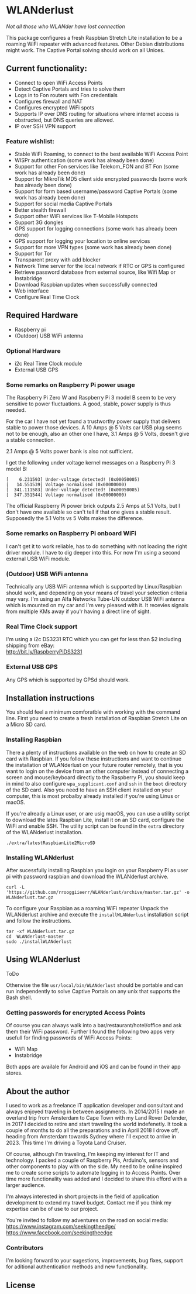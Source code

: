 # WLANderlust
*Not all those who WLANder have lost connection*

This package configures a fresh Raspbian Stretch Lite installation to be a
roaming WiFi repeater with advanced features. Other Debian distributions might
work. The Captive Portal solving should work on all Unices.

## Current functionality:
- Connect to open WiFi Access Points
- Detect Captive Portals and tries to solve them
- Logs in to Fon routers with Fon credentials
- Configures firewall and NAT
- Configures encrypted WiFi spots
- Supports IP over DNS routing for situations where internet access is obstructed, but DNS queries are allowed.
- IP over SSH VPN support

### Feature wishlist:
- Stable WiFi Roaming, to connect to the best available WiFi Access Point
- WISPr authentication (some work has already been done)
- Support for other Fon services like Telekom_FON and BT Fon (some work has already been done)
- Support for MikroTik MD5 client side encrypted passwords (some work has already been done)
- Support for form based username/password Captive Portals (some work has already been done)
- Support for social media Captive Portals
- Better stealth firewall
- Support other WiFi services like T-Mobile Hotspots
- Support 3G dongles
- GPS support for logging connections (some work has already been done)
- GPS support for logging your location to online services
- Support for more VPN types (some work has already been done)
- Support for Tor
- Transparent proxy with add blocker
- Network Time server for the local network if RTC or GPS is configured
- Retrieve password database from external source, like Wifi Map or Instabridge
- Download Raspbian updates when successfully connected
- Web interface
- Configure Real Time Clock

## Required Hardware
- Raspberry pi 
- (Outdoor) USB WiFi antenna

### Optional Hardware
- i2c Real Time Clock module
- External USB GPS

### Some remarks on Raspberry Pi power usage
The Raspberry Pi Zero W and Raspberry Pi 3 model B seem to be very sensitive to
power fluctuations. A good, stable, power supply is thus needed.

For the car I have not yet found a trustworthy power supply that delivers stable
to power those devices. A 10 Amps @ 5 Volts car USB plug seems not to be enough,
also an other one I have, 3.1 Amps @ 5 Volts, doesn't give a stable connection.

2.1 Amps @ 5 Volts power bank is also not sufficient.

I get the following under voltage kernel messages on a Raspberry Pi 3 model B:  
```
[    6.231593] Under-voltage detected! (0x00050005)
[   14.551539] Voltage normalised (0x00000000)
[  341.111583] Under-voltage detected! (0x00050005)
[  347.351544] Voltage normalised (0x00000000)
```

The official Raspberry Pi power brick outputs 2.5 Amps at 5.1 Volts, but I don't
have one available so can't tell if that one gives a stable result. Supposedly
the 5.1 Volts vs 5 Volts makes the difference.

### Some remarks on Raspberry Pi onboard WiFi
I can't get it to work reliable, has to do something with not loading the right
driver module. I have to dig deeper into this. For now I'm using a second
external USB WiFi module.

### (Outdoor) USB WiFi antenna
Technically any USB WiFi antenna which is supported by Linux/Raspbian should
work, and depending on your means of travel your selection criteria may vary.
I'm using an Alfa Networks Tube-UN outdoor USB WiFi antenna which is mounted on
my car and I'm very pleased with it. It recevies signals from multiple KMs away
if you'r having a direct line of sight.

### Real Time Clock support
I'm using a i2c DS3231 RTC which you can get for less than $2 including shipping
from eBay:  
http://bit.ly/RaspberryPiDS3231

### External USB GPS
Any GPS which is supported by GPSd should work.

## Installation instructions
You should feel a minimum comforatble with working with the command line. First you need to create a fresh installation of Raspbian Stretch Lite on a Micro SD card.

### Installing Raspbian
There a plenty of instructions available on the web on how to create an SD card
with Raspbian. If you follow these instructions and want to continue the
installation of WLANderlust on your future router remotely, that is you want to
login on the device from an other computer instead of connecting a screen and
mouse/keyboard directly to the Raspberry PI, you should keep in mind to also
configure `wpa_supplicant.conf` and `ssh` in the `boot` directory of the SD
card. Also you need to have an SSH client installed on your computer, this is
most probalby already installed if you're using Linus or macOS.

If you're already a Linux user, or are usig macOS, you can use a utility script
to download the lates Raspbian Lite, install it on an SD card, configure the
WiFi and enable SSH. The utility script can be found in the `extra` directory
of the WLANderlust installation.

```
./extra/latestRaspbianLite2MicroSD
```

### Installing WLANderlust
After sucessfully installing Raspbian you login on your Raspberry Pi as user pi
with password raspbian and download the WLANderlust archive.

```
curl -L 'https://github.com/rrooggiieerr/WLANderlust/archive/master.tar.gz' -o WLANderlust.tar.gz
```

To configure your Raspbian as a roaming WiFi repeater Unpack the WLANderlust
archive and execute the `installWLANderlust` installation script and follow the
instructions.

```
tar -xf WLANderlust.tar.gz
cd  WLANderlust-master
sudo ./installWLANderlust
```

## Using WLANderlust
ToDo

Otherwise the file `usr/local/bin/WLANderlust` should be portable and can run
independently to solve Captive Portals on any unix that supports the Bash shell.

### Getting passwords for encrypted Access Points
Of course you can always walk into a bar/restaurant/hotel/office and ask them
their WiFi password. Further I found the following two apps very usefull for
finding passwords of WiFi Access Points:
- WiFi Map
- Instabridge

Both apps are availale for Android and iOS and can be found in their app stores.

## About the author
I used to work as a freelance IT application developer and consultant and
always enjoyed traveling in between assignments. In 2014/2015 I made an overland
trip from Amsterdam to Cape Town with my Land Rover Defender, in 2017 I decided
to retire and start traveling the world indefenetly. It took a couple of months
to do all the preparations and in April 2018 I drove off, heading from Amsterdam
towards Sydney where I'll expect to arrive in 2023. This time I'm driving a
Toyota Land Cruiser.

Of course, although I'm traveling, I'm keeping my interest for IT and
technology. I packed a couple of Raspberry Pis, Arduino's, sensors and other
components to play with on the side. My need to be online inspired me to create
some scripts to automate logging in to Access Points. Over time more
functionality was added and I decided to share this efford with a larger
audience.

I'm always interested in short projects in the field of application development
to extend my travel budget. Contact me if you think my expertise can be of use
to our project.

You're invited to follow my adventures on the road on social media:  
https://www.instagram.com/seekingtheedge/  
https://www.facebook.com/seekingtheedge

### Contributors
I'm looking forward to your sugestions, improvements, bug fixes, support for
aditional authentication methods and new functionality.

## License
